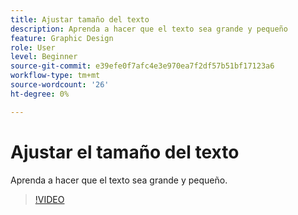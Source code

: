 ```yaml
---
title: Ajustar tamaño del texto
description: Aprenda a hacer que el texto sea grande y pequeño
feature: Graphic Design
role: User
level: Beginner
source-git-commit: e39efe0f7afc4e3e970ea7f2df57b51bf17123a6
workflow-type: tm+mt
source-wordcount: '26'
ht-degree: 0%

---
```


# Ajustar el tamaño del texto

Aprenda a hacer que el texto sea grande y pequeño.

>[!VIDEO](https://video.tv.adobe.com/v/3420213?quality=12&learn=on&hidetitle=true)
